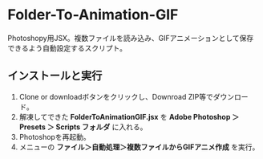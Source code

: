 # Folder-To-Animation-GIF
Photoshopy用JSX。複数ファイルを読み込み、GIFアニメーションとして保存できるよう自動設定するスクリプト。

## インストールと実行
1. Clone or downloadボタンをクリックし、Downroad ZIP等でダウンロード。
1. 解凍してできた **FolderToAnimationGIF.jsx** を **Adobe Photoshop ＞Presets ＞ Scripts フォルダ** に入れる。
1. Photoshopを再起動。
1. メニューの **ファイル＞自動処理＞複数ファイルからGIFアニメ作成** を実行。

